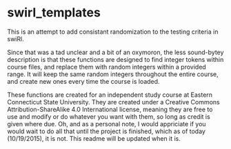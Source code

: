 # swirl_templates
This is an attempt to add consistant randomization to the testing criteria in swiRl.

Since that was a tad unclear and a bit of an oxymoron, the less sound-bytey description is that these functions are designed to find integer tokens within course files, and replace them with random integers within a provided range.  It will keep the same random integers throughout the entire course, and create new ones every time the course is loaded.

These functions are created for an independent study course at Eastern Connecticut State University.  They are created under a Creative Commons Attribution-ShareAlike 4.0 International license, meaning they are free to use and modify or do whatever you want with them, so long as credit is given where due.  Oh, and as a personal note, I would appriciate if you would wait to do all that until the project is finished, which as of today (10/19/2015), it is not.  This readme will be updated when it is.
